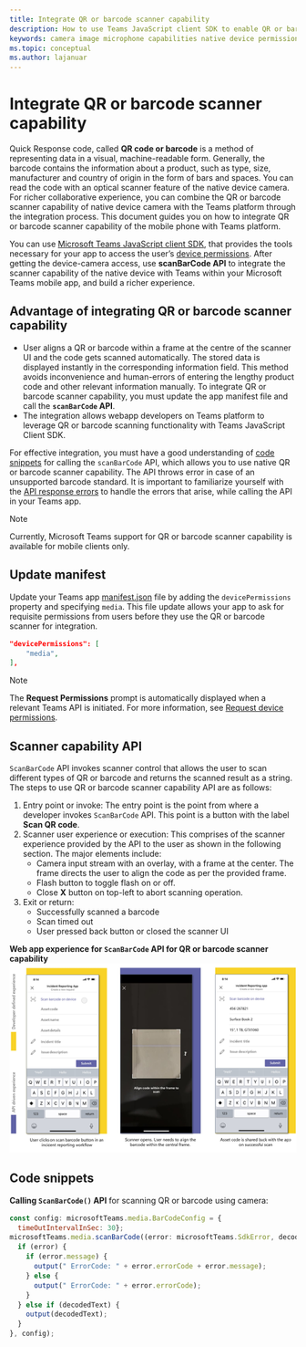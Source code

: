```yaml
---
title: Integrate QR or barcode scanner capability
description: How to use Teams JavaScript client SDK to enable QR or bar code scanner capability
keywords: camera image microphone capabilities native device permissions media qr barcode scanner
ms.topic: conceptual
ms.author: lajanuar
---
```


# Integrate QR or barcode scanner capability 

Quick Response code, called **QR code or barcode** is a method of representing data in a visual, machine-readable form. Generally, the barcode contains the information about a product, such as type, size, manufacturer and country of origin in the form of bars and spaces. You can read the code with an optical scanner feature of the native device camera. For richer collaborative experience, you can combine the QR or barcode scanner capability of native device camera with the Teams platform through the integration process. This document guides you on how to integrate QR or barcode scanner capability of the mobile phone with Teams platform. 

You can use [Microsoft Teams JavaScript client SDK](/javascript/api/overview/msteams-client?view=msteams-client-js-latest&preserve-view=true), that provides the tools necessary for your app to access the user’s [device permissions](native-device-permissions.md). After getting the device-camera access, use **scanBarCode API** to integrate the scanner capability of the native device with Teams within your Microsoft Teams mobile app, and build a richer experience. 

## Advantage of integrating QR or barcode scanner capability

* User aligns a QR or barcode within a frame at the centre of the scanner UI and the code gets scanned automatically. The stored data is displayed instantly in the corresponding information field. This method avoids inconvenience and human-errors of entering the lengthy product code and other relevant information manually. 
To integrate QR or barcode scanner capability, you must update the app manifest file and call the **`scanBarCode` API**. 
* The integration allows webapp developers on Teams platform to leverage QR or barcode scanning functionality with Teams JavaScript Client SDK.

For effective integration, you must have a good understanding of [code snippets](#code-snippets) for calling the `scanBarCode` API, which allows you to use native QR or barcode scanner capability. The API throws error in case of an unsupported barcode standard.
It is important to familiarize yourself with the [API response errors](mobile-camera-image-permissions.md#error-handling) to handle the errors that arise, while calling the API in your Teams app.

> [!NOTE] 
> Currently, Microsoft Teams support for QR or barcode scanner capability is available for mobile clients only.

## Update manifest

Update your Teams app [manifest.json](../../resources/schema/manifest-schema.md#devicepermissions) file by adding the `devicePermissions` property and specifying `media`. This file update allows your app to ask for requisite permissions from users before they use the QR or barcode scanner for integration.

``` json
"devicePermissions": [
    "media",
],
```

> [!NOTE]
> The **Request Permissions** prompt is automatically displayed when a relevant Teams API is initiated. For more information, see [Request device permissions](native-device-permissions.md).

## Scanner capability API

`ScanBarCode` API invokes scanner control that allows the user to scan different types of QR or barcode and returns the scanned result as a string.
The steps to use QR or barcode scanner capability API are as follows: 
1. Entry point or invoke: 
The entry point is the point from where a developer invokes `ScanBarCode` API. This point is a button with the label **Scan QR code**. 
1. Scanner user experience or execution: This comprises of the scanner experience provided by the API to the user as shown in the following section. The major elements include: 
    * Camera input stream with an overlay, with a frame at the center. The frame directs the user to align the code as per the provided frame. 
    * Flash button to toggle flash on or off. 
    * Close **X** button on top-left to abort scanning operation. 
1. Exit or return:  
    * Successfully scanned a barcode 
    * Scan timed out 
    * User pressed back button or closed the scanner UI 

**Web app experience for `ScanBarCode` API for QR or barcode scanner capability**
![web app experience for qr or barcode scanner capability](../../assets/images/tabs/qr-barcode-scanner-capability.png)

## Code snippets

**Calling `ScanBarCode()` API** for scanning QR or barcode using camera:

```javascript
const config: microsoftTeams.media.BarCodeConfig = {
  timeOutIntervalInSec: 30};
microsoftTeams.media.scanBarCode((error: microsoftTeams.SdkError, decodedText: string) => {
  if (error) {
    if (error.message) {
      output(" ErrorCode: " + error.errorCode + error.message);
    } else {
      output(" ErrorCode: " + error.errorCode);
    }
  } else if (decodedText) {
    output(decodedText);
  }
}, config);
```